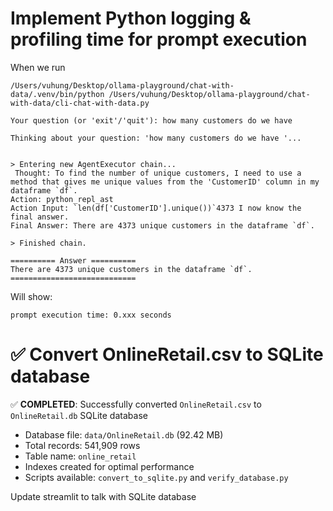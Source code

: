 # Implement Python logging & profiling time for prompt execution

When we run 

```
/Users/vuhung/Desktop/ollama-playground/chat-with-data/.venv/bin/python /Users/vuhung/Desktop/ollama-playground/chat-with-data/cli-chat-with-data.py

Your question (or 'exit'/'quit'): how many customers do we have 

Thinking about your question: 'how many customers do we have '...


> Entering new AgentExecutor chain...
 Thought: To find the number of unique customers, I need to use a method that gives me unique values from the 'CustomerID' column in my dataframe `df`.
Action: python_repl_ast
Action Input: `len(df['CustomerID'].unique())`4373 I now know the final answer.
Final Answer: There are 4373 unique customers in the dataframe `df`.

> Finished chain.

========== Answer ==========
There are 4373 unique customers in the dataframe `df`.
============================
```
Will show: 

```
prompt execution time: 0.xxx seconds
```

# ✅ Convert OnlineRetail.csv to SQLite database

✅ **COMPLETED**: Successfully converted `OnlineRetail.csv` to `OnlineRetail.db` SQLite database

- Database file: `data/OnlineRetail.db` (92.42 MB)
- Total records: 541,909 rows
- Table name: `online_retail`
- Indexes created for optimal performance
- Scripts available: `convert_to_sqlite.py` and `verify_database.py`

Update streamlit to talk with SQLite database

